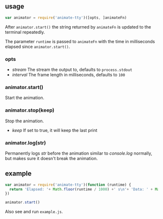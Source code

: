 ## usage

```js
var animator = require('animate-tty')([opts, ]animateFn)
```
After `animator.start()` the string returned by `animateFn` is updated to the
terminal repeatedly.

The parameter `runtime` is passed to `animateFn` with the time in milliseconds
elapsed since `animator.start()`.

### opts
* *stream* The stream the output to, defaults to `process.stdout`
* *interval* The frame length in milliseconds, defaults to `100`

### animator.start()

Start the animation.


### animator.stop(keep)

Stop the animation.

* *keep* If set to true, it will keep the last print


### animator.log(str)

Permanently logs *str* before the animation similar to *console.log* normally,
but makes sure it doesn't break the animation.

## example

```js
var animator = require('animate-tty')(function (runtime) {
  return 'Elapsed: '+ Math.floor(runtime / 1000) +' s\n'+ 'Data: ' + Math.random()
})

animator.start()
```

Also see and run `example.js`.